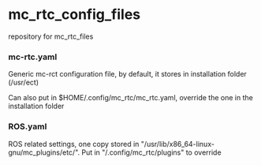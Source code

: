 # mc_rtc_config_files
repository for mc_rtc_files


### mc-rtc.yaml
Generic mc-rct configuration file, by default, it stores in installation folder (/usr/ect)

Can also put in $HOME/.config/mc_rtc/mc_rtc.yaml, override the one in the installation folder

### ROS.yaml

ROS related settings, one copy stored in "/usr/lib/x86_64-linux-gnu/mc_plugins/etc/". Put in "/.config/mc_rtc/plugins" to override